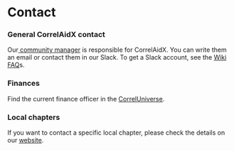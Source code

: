# Contact

### General CorrelAidX contact

Our[ community manager](https://app.mural.co/t/correlaid3823/m/correlaid3823/1699870589469/4cf3017ee7f487ebbf5ba4efff6245a8d0ed4569?sender=u1b832a9670bb15a61a279564) is responsible for CorrelAidX. You can write them an email  or contact them in our Slack. To get a Slack account, see the [Wiki FAQ](https://docs.correlaid.org/wiki/faq)s.

### Finances

Find the current finance officer in the [CorrelUniverse](https://app.mural.co/t/correlaid3823/m/correlaid3823/1699870589469/4cf3017ee7f487ebbf5ba4efff6245a8d0ed4569?sender=u1b832a9670bb15a61a279564).&#x20;

### Local chapters

If you want to contact a specific local chapter, please check the details on our [website](https://correlaid.org).
